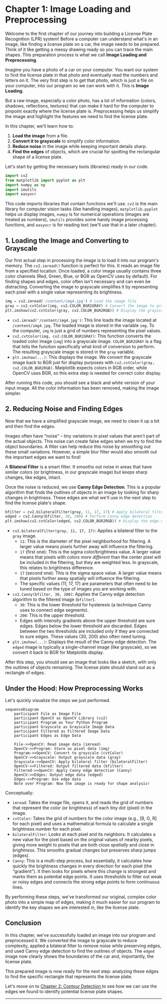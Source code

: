 # Chapter 1: Image Loading and Preprocessing

Welcome to the first chapter of our journey into building a License Plate Recognition (LPR) system! Before a computer can understand what's in an image, like finding a license plate on a car, the image needs to be prepared. Think of it like getting a messy drawing ready so you can trace the main shapes. This preparation process is what we call **Image Loading and Preprocessing**.

Imagine you have a photo of a car on your computer. You want our system to find the license plate in that photo and eventually read the numbers and letters on it. The very first step is to get that photo, which is just a file on your computer, into our program so we can work with it. This is **Image Loading**.

But a raw image, especially a color photo, has a lot of information (colors, shadows, reflections, textures) that can make it hard for the computer to pinpoint exactly where the license plate is. Preprocessing helps us simplify the image and highlight the features we need to find the license plate.

In this chapter, we'll learn how to:
1.  **Load the image** from a file.
2.  **Convert it to grayscale** to simplify color information.
3.  **Reduce noise** in the image while keeping important details sharp.
4.  **Find the edges** of objects, which are crucial for spotting the rectangular shape of a license plate.

Let's start by getting the necessary tools (libraries) ready in our code.

```python
import cv2
from matplotlib import pyplot as plt
import numpy as np
import imutils
import easyocr
```

This code imports libraries that contain functions we'll use. `cv2` is the main library for computer vision tasks (like handling images), `matplotlib.pyplot` helps us display images, `numpy` is for numerical operations (images are treated as numbers), `imutils` provides some handy image processing functions, and `easyocr` is for reading text (we'll use that in a later chapter).

## 1. Loading the Image and Converting to Grayscale

Our first actual step in processing the image is to load it into our program's memory. The `cv2.imread()` function is perfect for this. It reads an image file from a specified location. Once loaded, a color image usually contains three color channels (Red, Green, Blue, or BGR as OpenCV uses by default). For finding shapes and edges, color often isn't necessary and can even be distracting. Converting the image to grayscale simplifies it by representing each pixel with a single value representing its brightness.

```python
img = cv2.imread('/content/img4.jpg') # Load the image file
gray = cv2.cvtColor(img, cv2.COLOR_BGR2GRAY) # Convert the image to grayscale
plt.imshow(cv2.cvtColor(gray, cv2.COLOR_BGR2RGB)) # Display the grayscale image
```

*   `cv2.imread('/content/img4.jpg')`: This line loads the image located at `/content/img4.jpg`. The loaded image is stored in the variable `img`. To the computer, `img` is just a grid of numbers representing the pixel values.
*   `cv2.cvtColor(img, cv2.COLOR_BGR2GRAY)`: This function converts the loaded color image (`img`) into a grayscale image. `COLOR_BGR2GRAY` is a flag that tells the function specifically what kind of conversion to perform. The resulting grayscale image is stored in the `gray` variable.
*   `plt.imshow(...)`: This displays the image. We convert the grayscale image back to BGR just for display purposes with `cv2.cvtColor(gray, cv2.COLOR_BGR2RGB)`. Matplotlib expects colors in RGB order, while OpenCV uses BGR, so this extra step is needed for correct color display.

After running this code, you should see a black and white version of your input image. All the color information has been removed, making the image simpler.

## 2. Reducing Noise and Finding Edges

Now that we have a simplified grayscale image, we need to clean it up a bit and then find the edges.

Images often have "noise" – tiny variations in pixel values that aren't part of the actual objects. This noise can create false edges when we try to find the object boundaries. A filter can help reduce this noise by smoothing out these small variations. However, a simple blur filter would also smooth out the important edges we want to find!

A **Bilateral Filter** is a smart filter. It smooths out noise in areas that have similar colors (or brightness, in our grayscale image) but *keeps* sharp changes, like edges, intact.

Once the noise is reduced, we use **Canny Edge Detection**. This is a popular algorithm that finds the outlines of objects in an image by looking for sharp changes in brightness. These edges are what we'll use in the next step to find the license plate's shape.

```python
bfilter = cv2.bilateralFilter(gray, 11, 17, 17) # Apply bilateral filter for noise reduction
edged = cv2.Canny(bfilter, 30, 200) # Perform Canny edge detection
plt.imshow(cv2.cvtColor(edged, cv2.COLOR_BGR2RGB)) # Display the edge-detected image
```

*   `cv2.bilateralFilter(gray, 11, 17, 17)`: Applies a bilateral filter to the `gray` image.
    *   `11`: This is the diameter of the pixel neighborhood for filtering. A larger value means pixels further away will influence the filtering.
    *   `17` (first one): This is the sigma color/brightness value. A larger value means that pixels with colors *more different* than the center pixel will be included in the filtering, but they are weighted less. In grayscale, this relates to brightness difference.
    *   `17` (second one): This is the sigma space value. A larger value means that pixels further away spatially will influence the filtering.
    *   The specific values (11, 17, 17) are parameters that often need to be tuned based on the type of images you are working with.
*   `cv2.Canny(bfilter, 30, 200)`: Applies the Canny edge detection algorithm to the filtered image (`bfilter`).
    *   `30`: This is the lower threshold for hysteresis (a technique Canny uses to connect edge segments).
    *   `200`: This is the upper threshold.
    *   Edges with intensity gradients above the upper threshold are sure edges. Edges below the lower threshold are discarded. Edges between the two thresholds are included only if they are connected to sure edges. These values (30, 200) also often need tuning.
*   `plt.imshow(...)`: Displays the result of the Canny edge detection. The `edged` image is typically a single-channel image (like grayscale), so we convert it back to BGR for Matplotlib display.

After this step, you should see an image that looks like a sketch, with only the outlines of objects remaining. The license plate should stand out as a rectangle of edges.

## Under the Hood: How Preprocessing Works

Let's quickly visualize the steps we just performed.

```mermaid
sequenceDiagram
    participant File as Image File
    participant OpenCV as OpenCV Library (cv2)
    participant Program as Your Python Program
    participant Grayscale as Grayscale Image Data
    participant Filtered as Filtered Image Data
    participant Edges as Edge Data

    File->>OpenCV: Read image data (imread)
    OpenCV->>Program: Store as pixel data (img)
    Program->>OpenCV: Convert to grayscale (cvtColor)
    OpenCV->>Grayscale: Output grayscale data (gray)
    Grayscale->>OpenCV: Apply bilateral filter (bilateralFilter)
    OpenCV->>Filtered: Output filtered data (bfilter)
    Filtered->>OpenCV: Apply Canny edge detection (Canny)
    OpenCV->>Edges: Output edge data (edged)
    Edges->>Program: Use edge data
    Note over Program: Now the image is ready for shape analysis!
```

Conceptually:
*   `imread`: Takes the image file, opens it, and reads the grid of numbers that represent the color (or brightness) of each tiny dot (pixel) in the image.
*   `cvtColor`: Takes the grid of numbers for the color image (e.g., [B, G, R] for each pixel) and uses a mathematical formula to calculate a single brightness number for each pixel.
*   `bilateralFilter`: Looks at each pixel and its neighbors. It calculates a new value for the pixel based on the original values of nearby pixels, giving more weight to pixels that are both close *spatially* and close in *brightness*. This smooths gradual changes but preserves sharp jumps (edges).
*   `Canny`: This is a multi-step process, but essentially, it calculates how quickly the brightness changes in every direction for each pixel (the "gradient"). It then looks for pixels where this change is strongest and marks them as potential edge points. It uses thresholds to filter out weak or noisy edges and connects the strong edge points to form continuous lines.

By performing these steps, we've transformed our original, complex color photo into a simple map of edges, making it much easier for our program to identify the key shapes we are interested in, like the license plate.

## Conclusion

In this chapter, we've successfully loaded an image into our program and preprocessed it. We converted the image to grayscale to reduce complexity, applied a bilateral filter to remove noise while preserving edges, and used Canny edge detection to find the outlines of objects. The `edged` image now clearly shows the boundaries of the car and, importantly, the license plate.

This prepared image is now ready for the next step: analyzing these edges to find the specific rectangle that represents the license plate.

Let's move on to [Chapter 2: Contour Detection
](02_contour_detection_.md) to see how we can use the edges we found to identify potential license plate shapes.

---
